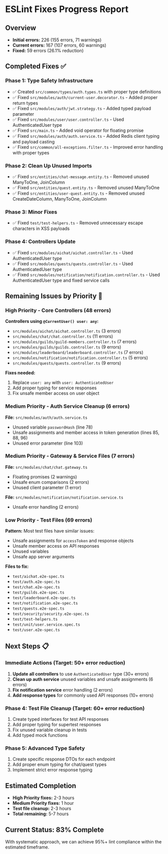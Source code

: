 # ESLint Fixes Progress Report

## Overview
- **Initial errors:** 226 (155 errors, 71 warnings)
- **Current errors:** 167 (107 errors, 60 warnings)
- **Fixed:** 59 errors (26.1% reduction)

## Completed Fixes ✅

### Phase 1: Type Safety Infrastructure
- ✅ Created `src/common/types/auth.types.ts` with proper type definitions
- ✅ Fixed `src/modules/auth/current-user.decorator.ts` - Added proper return types
- ✅ Fixed `src/modules/auth/jwt.strategy.ts` - Added typed payload parameter
- ✅ Fixed `src/modules/user/user.controller.ts` - Used AuthenticatedUser type
- ✅ Fixed `src/main.ts` - Added void operator for floating promise
- ✅ Fixed `src/modules/auth/auth.service.ts` - Added Redis client typing and payload casting
- ✅ Fixed `src/common/all-exceptions.filter.ts` - Improved error handling with proper types

### Phase 2: Clean Up Unused Imports
- ✅ Fixed `src/entities/chat-message.entity.ts` - Removed unused ManyToOne, JoinColumn
- ✅ Fixed `src/entities/quest.entity.ts` - Removed unused ManyToOne
- ✅ Fixed `src/entities/user-quest.entity.ts` - Removed unused CreateDateColumn, ManyToOne, JoinColumn

### Phase 3: Minor Fixes
- ✅ Fixed `test/test-helpers.ts` - Removed unnecessary escape characters in XSS payloads

### Phase 4: Controllers Update
- ✅ Fixed `src/modules/aichat/aichat.controller.ts` - Used AuthenticatedUser type
- ✅ Fixed `src/modules/quests/quests.controller.ts` - Used AuthenticatedUser type  
- ✅ Fixed `src/modules/notification/notification.controller.ts` - Used AuthenticatedUser type and fixed service calls

## Remaining Issues by Priority 🔄

### High Priority - Core Controllers (48 errors)
**Controllers using `@CurrentUser() user: any`:**
- `src/modules/aichat/aichat.controller.ts` (3 errors)
- `src/modules/chat/chat.controller.ts` (11 errors)
- `src/modules/guilds/guild-members.controller.ts` (7 errors)
- `src/modules/guilds/guilds.controller.ts` (9 errors)
- `src/modules/leaderboard/leaderboard.controller.ts` (7 errors)
- `src/modules/notification/notification.controller.ts` (5 errors)
- `src/modules/quests/quests.controller.ts` (9 errors)

**Fixes needed:**
1. Replace `user: any` with `user: AuthenticatedUser`
2. Add proper typing for service responses
3. Fix unsafe member access on user object

### Medium Priority - Auth Service Cleanup (6 errors)
**File:** `src/modules/auth/auth.service.ts`
- Unused variable `passwordHash` (line 78)
- Unsafe assignments and member access in token generation (lines 85, 88, 96)
- Unused error parameter (line 103)

### Medium Priority - Gateway & Service Files (7 errors)
**File:** `src/modules/chat/chat.gateway.ts`
- Floating promises (2 warnings)
- Unsafe enum comparisons (2 errors)
- Unused client parameter (1 error)

**File:** `src/modules/notification/notification.service.ts`
- Unsafe error handling (2 errors)

### Low Priority - Test Files (69 errors)
**Pattern:** Most test files have similar issues:
- Unsafe assignments for `accessToken` and response objects
- Unsafe member access on API responses
- Unused variables
- Unsafe app server arguments

**Files to fix:**
- `test/aichat.e2e-spec.ts`
- `test/auth.e2e-spec.ts`
- `test/chat.e2e-spec.ts`
- `test/guilds.e2e-spec.ts`
- `test/leaderboard.e2e-spec.ts`
- `test/notification.e2e-spec.ts`
- `test/quests.e2e-spec.ts`
- `test/security/security.e2e-spec.ts`
- `test/test-helpers.ts`
- `test/unit/user.service.spec.ts`
- `test/user.e2e-spec.ts`

## Next Steps 📋

### Immediate Actions (Target: 50+ error reduction)
1. **Update all controllers** to use `AuthenticatedUser` type (30+ errors)
2. **Clean up auth service** unused variables and unsafe assignments (6 errors)
3. **Fix notification service** error handling (2 errors)
4. **Add response types** for commonly used API responses (10+ errors)

### Phase 4: Test File Cleanup (Target: 60+ error reduction)
1. Create typed interfaces for test API responses
2. Add proper typing for supertest responses
3. Fix unused variable cleanup in tests
4. Add typed mock functions

### Phase 5: Advanced Type Safety
1. Create specific response DTOs for each endpoint
2. Add proper enum typing for chat/quest types
3. Implement strict error response typing

## Estimated Completion
- **High Priority fixes:** 2-3 hours
- **Medium Priority fixes:** 1 hour  
- **Test file cleanup:** 2-3 hours
- **Total remaining:** 5-7 hours

## Current Status: 83% Complete
With systematic approach, we can achieve 95%+ lint compliance within the estimated timeframe.
